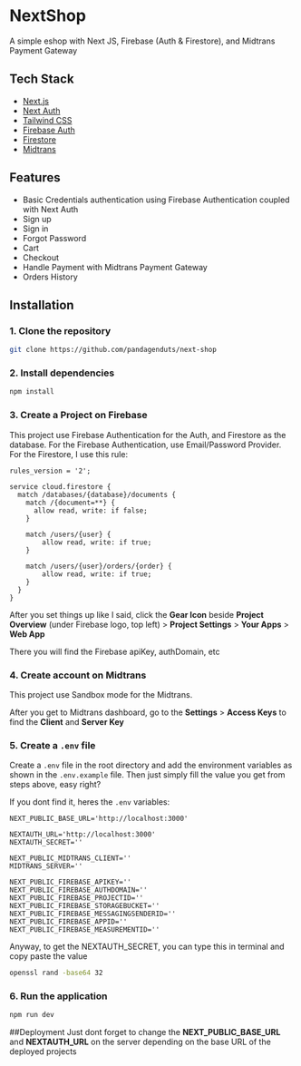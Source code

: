# NextShop

A simple eshop with Next JS, Firebase (Auth & Firestore), and Midtrans Payment Gateway


## Tech Stack

- [Next.js](https://nextjs.org)
- [Next Auth](https://next-auth.js.org)
- [Tailwind CSS](https://tailwindcss.com)
- [Firebase Auth](https://firebase.google.com/docs/auth)
- [Firestore](https://firebase.google.com/docs/firestore)
- [Midtrans](https://midtrans.com/)

## Features

- Basic Credentials authentication using Firebase Authentication coupled with Next Auth
 - Sign up
 - Sign in
 - Forgot Password
- Cart
- Checkout
- Handle Payment with Midtrans Payment Gateway
- Orders History

## Installation

### 1. Clone the repository

```bash
git clone https://github.com/pandagenduts/next-shop
```

### 2. Install dependencies

```bash
npm install
```

### 3. Create a Project on Firebase
This project use Firebase Authentication for the Auth, and Firestore as the database. For the Firebase Authentication, use Email/Password Provider. For the Firestore, I use this rule:

```plaintext
rules_version = '2';

service cloud.firestore {
  match /databases/{database}/documents {
    match /{document=**} {
      allow read, write: if false;
    }
    
    match /users/{user} {
    	allow read, write: if true;
    }
    
    match /users/{user}/orders/{order} {
    	allow read, write: if true;
    }
  }
}
```

After you set things up like I said, click the **Gear Icon** beside **Project Overview** (under Firebase logo, top left) > **Project Settings** > **Your Apps** > **Web App**

There you will find the Firebase apiKey, authDomain, etc

### 4. Create account on Midtrans
This project use Sandbox mode for the Midtrans. 

After you get to Midtrans dashboard, go to the **Settings** > **Access Keys** to find the **Client** and **Server Key**

### 5. Create a `.env` file

Create a `.env` file in the root directory and add the environment variables as shown in the `.env.example` file. Then just simply fill the value you get from steps above, easy right?

If you dont find it, heres the `.env` variables: 
```plaintext
NEXT_PUBLIC_BASE_URL='http://localhost:3000'

NEXTAUTH_URL='http://localhost:3000'
NEXTAUTH_SECRET=''

NEXT_PUBLIC_MIDTRANS_CLIENT=''
MIDTRANS_SERVER=''

NEXT_PUBLIC_FIREBASE_APIKEY=''
NEXT_PUBLIC_FIREBASE_AUTHDOMAIN=''
NEXT_PUBLIC_FIREBASE_PROJECTID=''
NEXT_PUBLIC_FIREBASE_STORAGEBUCKET=''
NEXT_PUBLIC_FIREBASE_MESSAGINGSENDERID=''
NEXT_PUBLIC_FIREBASE_APPID=''
NEXT_PUBLIC_FIREBASE_MEASUREMENTID=''
```

Anyway, to get the NEXTAUTH_SECRET, you can type this in terminal and copy paste the value
```bash
openssl rand -base64 32
```

### 6. Run the application

```bash
npm run dev
```

##Deployment
Just dont forget to change the **NEXT_PUBLIC_BASE_URL** and **NEXTAUTH_URL** on the server depending on the base URL of the deployed projects